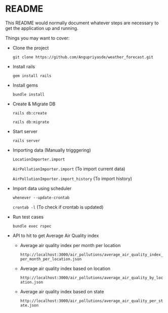 # README

This README would normally document whatever steps are necessary to get the
application up and running.

Things you may want to cover:

* Clone the project

    `git clone https://github.com/Angupriyasde/weather_forecast.git`

* Install rails

    `gem install rails`

* Install gems

    `bundle install`

* Create & Migrate DB

    `rails db:create`

    `rails db:migrate`

* Start server

    `rails server`

* Importing data (Manually trigggering)

    `LocationImporter.import`

    `AirPollutionImporter.import` (To import current data)

    `AirPollutionImporter.import_history` (To import history)

* Import data using scheduler

    `whenever --update-crontab`

    `crontab -l` (To check if crontab is updated)

* Run test cases

    `bundle exec rspec`

* API to hit to get Average Air Quality index

    - Average air quality index per month per location

        `http://localhost:3000/air_pollutions/average_air_quality_index_per_month_per_location.json`

    - Average air quality index based on location

        `http://localhost:3000/air_pollutions/average_air_quality_by_location.json`

    - Average air quality index based on state

        `http://localhost:3000/air_pollutions/average_air_quality_per_state.json`

